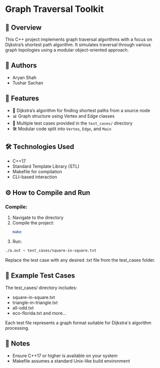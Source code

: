 # Graph Traversal Toolkit

## 🧠 Overview
This C++ project implements graph traversal algorithms with a focus on Dijkstra’s shortest path algorithm. It simulates traversal through various graph topologies using a modular object-oriented approach.

## 👥 Authors
- Aryan Shah
- Tushar Sachan

## 🚀 Features
- 📌 Dijkstra’s algorithm for finding shortest paths from a source node
- 📊 Graph structure using Vertex and Edge classes
- 📂 Multiple test cases provided in the `test_cases/` directory
- 🛠️ Modular code split into `Vertex`, `Edge`, and `Main`

## 🛠️ Technologies Used
- C++17
- Standard Template Library (STL)
- Makefile for compilation
- CLI-based interaction

## ⚙️ How to Compile and Run

### Compile:
1. Navigate to the directory
2. Compile the project:
   ```bash
   make
3. Run:
  ```bash
  ./a.out < test_cases/square-in-square.txt
  ```
Replace the test case with any desired .txt file from the test_cases folder.

## 🧪 Example Test Cases
The test_cases/ directory includes:
- square-in-square.txt
- triangle-in-triangle.txt
- all-odd.txt
- eco-florida.txt
and more...

Each test file represents a graph format suitable for Dijkstra's algorithm processing.

## 📌 Notes
- Ensure C++17 or higher is available on your system
- Makefile assumes a standard Unix-like build environment

